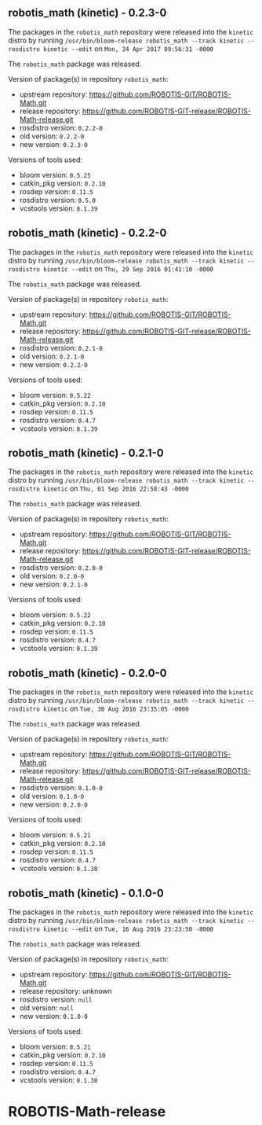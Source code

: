 ## robotis_math (kinetic) - 0.2.3-0

The packages in the `robotis_math` repository were released into the `kinetic` distro by running `/usr/bin/bloom-release robotis_math --track kinetic --rosdistro kinetic --edit` on `Mon, 24 Apr 2017 09:56:31 -0000`

The `robotis_math` package was released.

Version of package(s) in repository `robotis_math`:

- upstream repository: https://github.com/ROBOTIS-GIT/ROBOTIS-Math.git
- release repository: https://github.com/ROBOTIS-GIT-release/ROBOTIS-Math-release.git
- rosdistro version: `0.2.2-0`
- old version: `0.2.2-0`
- new version: `0.2.3-0`

Versions of tools used:

- bloom version: `0.5.25`
- catkin_pkg version: `0.2.10`
- rosdep version: `0.11.5`
- rosdistro version: `0.5.0`
- vcstools version: `0.1.39`


## robotis_math (kinetic) - 0.2.2-0

The packages in the `robotis_math` repository were released into the `kinetic` distro by running `/usr/bin/bloom-release robotis_math --track kinetic --rosdistro kinetic --edit` on `Thu, 29 Sep 2016 01:41:10 -0000`

The `robotis_math` package was released.

Version of package(s) in repository `robotis_math`:

- upstream repository: https://github.com/ROBOTIS-GIT/ROBOTIS-Math.git
- release repository: https://github.com/ROBOTIS-GIT-release/ROBOTIS-Math-release.git
- rosdistro version: `0.2.1-0`
- old version: `0.2.1-0`
- new version: `0.2.2-0`

Versions of tools used:

- bloom version: `0.5.22`
- catkin_pkg version: `0.2.10`
- rosdep version: `0.11.5`
- rosdistro version: `0.4.7`
- vcstools version: `0.1.39`


## robotis_math (kinetic) - 0.2.1-0

The packages in the `robotis_math` repository were released into the `kinetic` distro by running `/usr/bin/bloom-release robotis_math --track kinetic --rosdistro kinetic` on `Thu, 01 Sep 2016 22:58:43 -0000`

The `robotis_math` package was released.

Version of package(s) in repository `robotis_math`:

- upstream repository: https://github.com/ROBOTIS-GIT/ROBOTIS-Math.git
- release repository: https://github.com/ROBOTIS-GIT-release/ROBOTIS-Math-release.git
- rosdistro version: `0.2.0-0`
- old version: `0.2.0-0`
- new version: `0.2.1-0`

Versions of tools used:

- bloom version: `0.5.22`
- catkin_pkg version: `0.2.10`
- rosdep version: `0.11.5`
- rosdistro version: `0.4.7`
- vcstools version: `0.1.39`


## robotis_math (kinetic) - 0.2.0-0

The packages in the `robotis_math` repository were released into the `kinetic` distro by running `/usr/bin/bloom-release robotis_math --track kinetic --rosdistro kinetic` on `Tue, 30 Aug 2016 23:35:05 -0000`

The `robotis_math` package was released.

Version of package(s) in repository `robotis_math`:

- upstream repository: https://github.com/ROBOTIS-GIT/ROBOTIS-Math.git
- release repository: https://github.com/ROBOTIS-GIT-release/ROBOTIS-Math-release.git
- rosdistro version: `0.1.0-0`
- old version: `0.1.0-0`
- new version: `0.2.0-0`

Versions of tools used:

- bloom version: `0.5.21`
- catkin_pkg version: `0.2.10`
- rosdep version: `0.11.5`
- rosdistro version: `0.4.7`
- vcstools version: `0.1.38`


## robotis_math (kinetic) - 0.1.0-0

The packages in the `robotis_math` repository were released into the `kinetic` distro by running `/usr/bin/bloom-release robotis_math --track kinetic --rosdistro kinetic --edit` on `Tue, 16 Aug 2016 23:23:50 -0000`

The `robotis_math` package was released.

Version of package(s) in repository `robotis_math`:

- upstream repository: https://github.com/ROBOTIS-GIT/ROBOTIS-Math.git
- release repository: unknown
- rosdistro version: `null`
- old version: `null`
- new version: `0.1.0-0`

Versions of tools used:

- bloom version: `0.5.21`
- catkin_pkg version: `0.2.10`
- rosdep version: `0.11.5`
- rosdistro version: `0.4.7`
- vcstools version: `0.1.38`


# ROBOTIS-Math-release